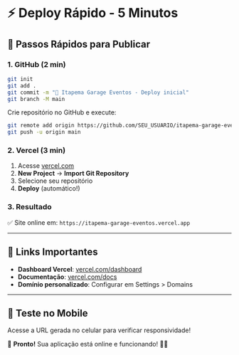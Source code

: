 # ⚡ Deploy Rápido - 5 Minutos

## 🚀 Passos Rápidos para Publicar

### 1. GitHub (2 min)
```bash
git init
git add .
git commit -m "🚀 Itapema Garage Eventos - Deploy inicial"
git branch -M main
```

Crie repositório no GitHub e execute:
```bash
git remote add origin https://github.com/SEU_USUARIO/itapema-garage-eventos.git
git push -u origin main
```

### 2. Vercel (3 min)
1. Acesse [vercel.com](https://vercel.com) 
2. **New Project** → **Import Git Repository**
3. Selecione seu repositório
4. **Deploy** (automático!)

### 3. Resultado
✅ Site online em: `https://itapema-garage-eventos.vercel.app`

---

## 🔗 Links Importantes

- **Dashboard Vercel**: [vercel.com/dashboard](https://vercel.com/dashboard)
- **Documentação**: [vercel.com/docs](https://vercel.com/docs)
- **Domínio personalizado**: Configurar em Settings > Domains

---

## 📱 Teste no Mobile
Acesse a URL gerada no celular para verificar responsividade!

🎯 **Pronto!** Sua aplicação está online e funcionando! 🚗✨